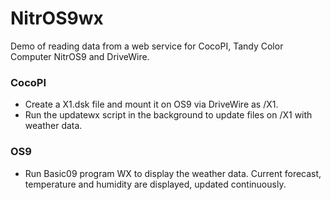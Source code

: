 NitrOS9wx
==========

Demo of reading data from a web service for CocoPI, Tandy Color Computer NitrOS9 and DriveWire.

### CocoPI

* Create a X1.dsk file and mount it on OS9 via DriveWire as /X1.
* Run the updatewx script in the background to update files on /X1 with weather data.

### OS9

* Run Basic09 program WX to display the weather data.  Current forecast, temperature and humidity are displayed, updated
continuously.

